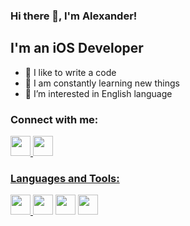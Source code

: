 ### Hi there 👋, I'm Alexander!

## I'm an iOS Developer
- 💪 I like to write a code
- 🥅 I am constantly learning new things
- 👀 I’m interested in English language

### Connect with me:
<div id="badges">
<a href="https://www.linkedin.com/in/asbarabash/">
    <img width="32px" src="https://img.icons8.com/external-justicon-flat-justicon/64/000000/external-linkedin-social-media-justicon-flat-justicon.png"/>
</a>
<a href="https://t.me/Alexander_Barabash">
    <img width="32px" src="https://img.icons8.com/color/48/000000/telegram-app--v1.png"/>
  
### Languages and Tools:
<div id="badges">
<img width="32px" src="https://img.icons8.com/fluency/48/000000/swift.png"/>
</a>
<img width="32px" src="https://img.icons8.com/ios-glyphs/30/000000/github.png"/>
</a>
<img width="32px" src="https://img.icons8.com/color/48/000000/git.png"/>
</a>
<img width="32px" src="https://img.icons8.com/color/48/000000/swiftui.png"/>
</a>
